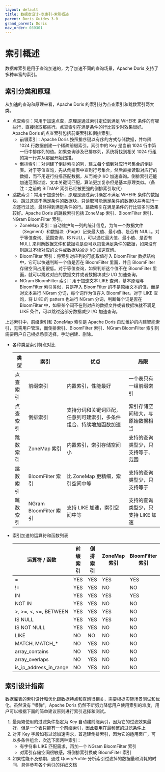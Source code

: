 ```yaml
---
layout: default
title: 数据表设计-表索引-索引概述
parent: Doris Guides 3.0
grand_parent: Doris
nav_order: 030301
---
```


# 索引概述
数据库索引是用于查询加速的，为了加速不同的查询场景，Apache Doris 支持了多种丰富的索引。

## 索引分类和原理
从加速的查询和原理来看，Apache Doris 的索引分为点查索引和跳数索引两大类。

* 点查索引：常用于加速点查，原理是通过索引定位到满足 WHERE 条件的有哪些行，直接读取那些行。点查索引在满足条件的行比较少时效果很好。Apache Doris 的点查索引包括前缀索引和倒排索引。
    * 前缀索引：Apache Doris 按照排序键以有序的方式存储数据，并每隔 1024 行数据创建一个稀疏前缀索引。索引中的 Key 是当前 1024 行中第一行中排序列的值。如果查询涉及已排序列，系统将找到相关 1024 行组的第一行并从那里开始扫描。
    * 倒排索引：对创建了倒排索引的列，建立每个值到对应行号集合的倒排表。对于等值查询，先从倒排表中查到行号集合，然后直接读取对应行的数据，而不用逐行扫描匹配数据，从而减少 I/O 加速查询。倒排索引还能加速范围过滤、文本关键词匹配，算法更加复杂但是基本原理类似。（备注：之前的 BITMAP 索引已经被更强的倒排索引取代）
* 跳数索引：常用于加速分析，原理是通过索引确定不满足 WHERE 条件的数据块，跳过这些不满足条件的数据块，只读取可能满足条件的数据块并再进行一次逐行过滤，最终得到满足条件的行。跳数索引在满足条件的行比较多时效果较好。Apache Doris 的跳数索引包括 ZoneMap 索引、BloomFilter 索引、NGram BloomFilter 索引。
    * ZoneMap 索引：自动维护每一列的统计信息，为每一个数据文件（Segment）和数据块（Page）记录最大值、最小值、是否有 NULL。对于等值查询、范围查询、IS NULL，可以通过最大值、最小值、是否有 NULL 来判断数据文件和数据块是否可以包含满足条件的数据，如果没有则跳过不读对应的文件或数据块减少 I/O 加速查询。
    * BloomFilter 索引：将索引对应列的可能取值存入 BloomFilter 数据结构中，它可以快速判断一个值是否在 BloomFilter 里面，并且 BloomFilter 存储空间占用很低。对于等值查询，如果判断这个值不在 BloomFilter 里面，就可以跳过对应的数据文件或者数据块减少 I/O 加速查询。
    * NGram BloomFilter 索引：用于加速文本 LIKE 查询，基本原理与 BloomFilter 索引类似，只是存入 BloomFilter 的不是原始文本的值，而是对文本进行 NGram 分词，每个词作为值存入 BloomFilter。对于 LIKE 查询，将 LIKE 的 pattern 也进行 NGram 分词，判断每个词是否在 BloomFilter 中，如果某个词不在则对应的数据文件或者数据块就不满足 LIKE 条件，可以跳过这部分数据减少 I/O 加速查询。

上述索引中，前缀索引和 ZoneMap 索引是 Apache Doris 自动维护的内建智能索引，无需用户管理，而倒排索引、BloomFilter 索引、NGram BloomFilter 索引则需要用户自己根据场景选择，手动创建、删除。

* 各种类型索引特点对比

    | 类型 | 索引 | 优点 | 局限 |
    | -- | -- | -- | -- |
    | 点查索引 | 前缀索引 | 内置索引，性能最好 | 一个表只有一组前缀索引 |
    | 点查索引 | 倒排索引 | 支持分词和关键词匹配，任意列可建索引，多条件组合，持续增加函数加速 | 索引存储空间较大，与原始数据相当 |
    | 跳数索引 | ZoneMap 索引 | 内置索引，索引存储空间小 | 支持的查询类型少，只支持等于、范围 |
    | 跳数索引 | BloomFilter 索引 | 比 ZoneMap 更精细，索引空间中等 | 支持的查询类型少，只支持等于 |
    | 跳数索引 | NGram BloomFilter 索引 | 支持 LIKE 加速，索引空间中等 | 支持的查询类型少，只支持 LIKE 加速 |

* 索引加速的运算符和函数列表

    | 运算符 / 函数 | 前缀索引 | 倒排索引 | ZoneMap 索引 | BloomFilter 索引 | NGram BloomFilter 索引 |
    | -- | -- | -- | -- | -- | -- |
    | = | YES | YES | YES | YES | NO |
    | != | YES | YES | NO | NO | NO |
    | IN | YES | YES | YES | YES | NO |
    | NOT IN | YES | YES | NO | NO | NO |
    | >, >=, <, <=, BETWEEN | YES | YES | YES | NO | NO |
    | IS NULL | YES | YES | YES | NO | NO |
    | IS NOT NULL | YES | YES | NO | NO | NO |
    | LIKE | NO | NO | NO | NO | YES |
    | MATCH, MATCH_* | NO | YES | NO | NO | NO |
    | array_contains | NO | YES | NO | NO | NO |
    | array_overlaps | NO | YES | NO | NO | NO |
    | is_ip_address_in_range | NO | YES | NO | NO | NO |

## 索引设计指南
数据库表的索引设计和优化跟数据特点和查询很相关，需要根据实际场景测试和优化。虽然没有 "银弹"，Apache Doris 仍然不断努力降低用户使用索引的难度，用户可以根据下面的简单建议原则进行索引选择和测试。
1. 最频繁使用的过滤条件指定为 Key 自动建前缀索引，因为它的过滤效果最好，但是一个表只能有一个前缀索引，因此要用在最频繁的过滤条件上
2. 对非 Key 字段如有过滤加速需求，首选建倒排索引，因为它的适用面广，可以多条件组合，次选下面两种索引：
    * 有字符串 LIKE 匹配需求，再加一个 NGram BloomFilter 索引
    * 对索引存储空间很敏感，将倒排索引换成 BloomFilter 索引
3. 如果性能不及预期，通过 QueryProfile 分析索引过滤掉的数据量和消耗的时间，具体参考各个索引的详细文档